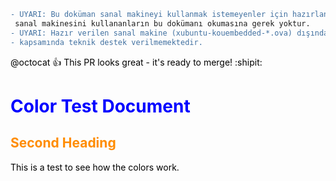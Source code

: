 ```diff
- UYARI: Bu doküman sanal makineyi kullanmak istemeyenler için hazırlanmıştır. “xubuntu-kouembedded-*.ova” 
 sanal makinesini kullananların bu dokümanı okumasına gerek yoktur.
- UYARI: Hazır verilen sanal makine (xubuntu-kouembedded-*.ova) dışındaki yöntemlere ders 
- kapsamında teknik destek verilmemektedir.

```
@octocat :+1: This PR looks great - it's ready to merge! :shipit:

# Color Test Document


<style>H1{color:Blue;}</style>
<style>H2{color:DarkOrange;}</style>
<style>p{color:Black;}</style>


## Second Heading

This is a test to see how the colors work.

